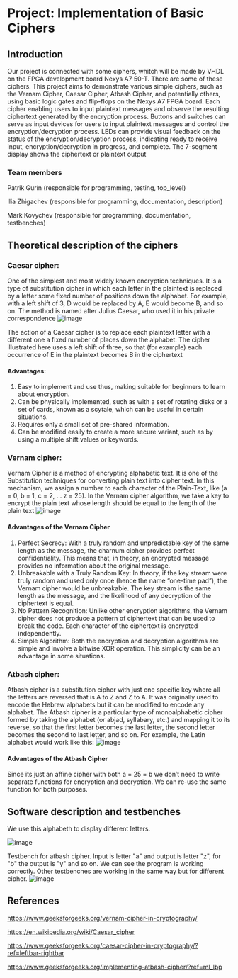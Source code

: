 # Project: Implementation of Basic Ciphers
## Introduction
Our project is connected with some ciphers, whitch will be made by VHDL on the FPGA development board Nexys A7 50-T. There are some of these ciphers. This project aims to demonstrate various simple ciphers, such as the Vernam Cipher, Caesar 
Cipher, Atbash Cipher, and potentially others, using basic logic gates and flip-flops on the Nexys A7 
FPGA board. Each cipher enabling users to input plaintext messages and observe the resulting ciphertext 
generated by the encryption process. Buttons and switches can serve as input devices for users to input 
plaintext messages and control the encryption/decryption process. LEDs can provide visual feedback 
on the status of the encryption/decryption process, indicating ready to receive input, encryption/decryption 
in progress, and complete. The 7-segment display shows the ciphertext or plaintext output
### Team members
Patrik Gurín (responsible for programming, testing, top_level)

Ilia Zhigachev (responsible for programming, documentation, description)

Mark Kovychev (responsible for programming, documentation, testbenches)
## Theoretical description of the ciphers
### Caesar cipher:
One of the simplest and most widely known encryption techniques. It is a type of substitution cipher in which each letter in the plaintext is replaced by a letter some fixed number of positions down the alphabet. For example, with a left shift of 3, D would be replaced by A, E would become B, and so on. The method is named after Julius Caesar, who used it in his private correspondence
![image](https://github.com/VelkyGecko/Project-DE1---Implementation-of-Basic-Ciphers/assets/166106704/0cc52307-89f1-4d31-8ca5-049b01b322b7)

The action of a Caesar cipher is to replace each plaintext letter with a different one a fixed number of places down the alphabet. The cipher illustrated here uses a left shift of three, so that (for example) each occurrence of E in the plaintext becomes B in the ciphertext

#### Advantages:
1) Easy to implement and use thus, making suitable for beginners to learn about encryption.
2) Can be physically implemented, such as with a set of rotating disks or a set of cards, known as a scytale, which can be useful in certain situations.
3) Requires only a small set of pre-shared information.
4) Can be modified easily to create a more secure variant, such as by using a multiple shift values or keywords.
### Vernam cipher:
Vernam Cipher is a method of encrypting alphabetic text. It is one of the Substitution techniques for converting plain text into cipher text. In this mechanism, we assign a number to each character of the Plain-Text, like (a = 0, b = 1, c = 2, … z = 25). 
In the Vernam cipher algorithm, we take a key to encrypt the plain text whose length should be equal to the length of the plain text
![image](https://github.com/VelkyGecko/Project-DE1---Implementation-of-Basic-Ciphers/assets/166106704/07c62c7f-57b8-4623-8952-116597dcf4e8)

#### Advantages of the Vernam Cipher
1) Perfect Secrecy: With a truly random and unpredictable key of the same length as the message, the charnum cipher provides perfect confidentiality. This means that, in theory, an encrypted message provides no information about the original message.
2) Unbreakable with a Truly Random Key: In theory, if the key stream were truly random and used only once (hence the name “one-time pad”), the Vernam cipher would be unbreakable. The key stream is the same length as the message, and the likelihood of any decryption of the ciphertext is equal.
3) No Pattern Recognition: Unlike other encryption algorithms, the Vernam cipher does not produce a pattern of ciphertext that can be used to break the code. Each character of the ciphertext is encrypted independently.
4) Simple Algorithm: Both the encryption and decryption algorithms are simple and involve a bitwise XOR operation. This simplicity can be an advantage in some situations.

### Atbash cipher:
Atbash cipher is a substitution cipher with just one specific key where all the letters are reversed that is A to Z and Z to A. It was originally used to encode the Hebrew alphabets but it can be modified to encode any alphabet. The Atbash cipher is a particular type of monoalphabetic cipher formed by taking the alphabet (or abjad, syllabary, etc.) and mapping it to its reverse, so that the first letter becomes the last letter, the second letter becomes the second to last letter, and so on. For example, the Latin alphabet would work like this:
![image](https://github.com/VelkyGecko/Project-DE1---Implementation-of-Basic-Ciphers/assets/166106704/b06f91f6-b220-42f6-8107-bbd30441a262)

#### Advantages of the Atbash Cipher
Since its just an affine cipher with both a = 25 = b we don’t need to write separate functions for encryption and decryption. We can re-use the same function for both purposes. 



## Software description and testbenches
We use this alphabeth to display different letters. 

![image](https://github.com/VelkyGecko/Project-DE1---Implementation-of-Basic-Ciphers/assets/166106704/5a145e55-31ab-4cf6-bc5a-ed6fb4906331)

Testbench for atbash cipher. Input is letter "a" and output is letter "z", for "b" the output is "y" and so on. We can see the program is working correctly.
Other testbenches are working in the same way but for different cipher. 
![image](https://github.com/VelkyGecko/Project-DE1---Implementation-of-Basic-Ciphers/assets/166106704/ad358f7c-f12b-490f-ba1a-ceff06d65e47)







## References 
https://www.geeksforgeeks.org/vernam-cipher-in-cryptography/

https://en.wikipedia.org/wiki/Caesar_cipher

https://www.geeksforgeeks.org/caesar-cipher-in-cryptography/?ref=leftbar-rightbar

https://www.geeksforgeeks.org/implementing-atbash-cipher/?ref=ml_lbp




